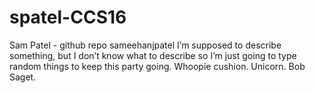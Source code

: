 # spatel-CCS16
Sam Patel - github repo sameehanjpatel
I’m supposed to describe something, but I don’t know what to describe so I’m just going to type random things to keep this party going. Whoopie cushion. Unicorn. Bob Saget. 

